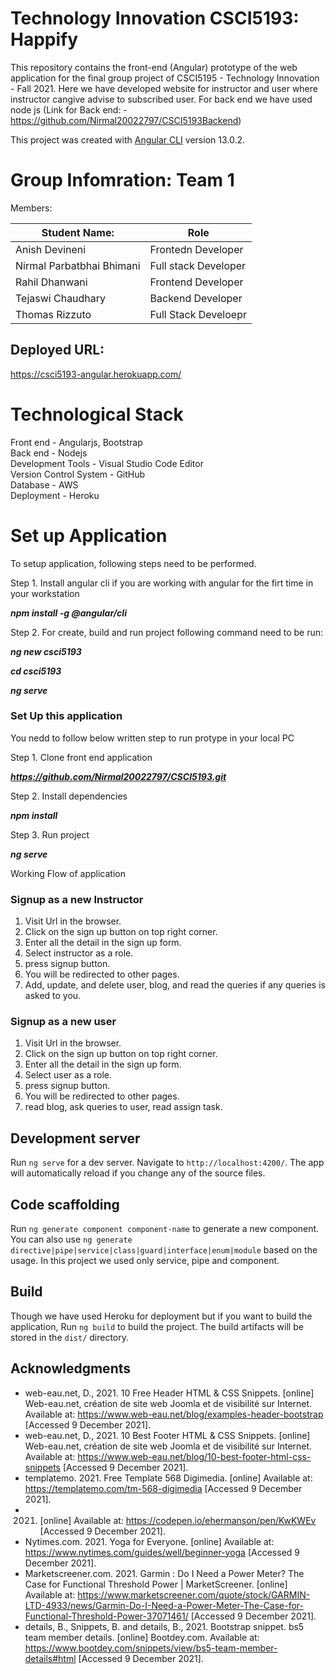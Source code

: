 # Technology Innovation CSCI5193: Happify

This repository contains the front-end (Angular) prototype of the web application for the final group project of CSCI5195 - Technology Innovation - Fall 2021. Here we have developed website for instructor and user where instructor cangive advise to subscribed user. For back end we have used node js (Link for Back end: - https://github.com/Nirmal20022797/CSCI5193Backend)

This project was created with [Angular CLI](https://github.com/angular/angular-cli) version 13.0.2.


# Group Infomration: Team 1

Members:

|Student Name:             | Role|
|--------------------------|--------------------|
|Anish Devineni            |Frontedn Developer  |
|Nirmal Parbatbhai Bhimani |Full stack Developer|
|Rahil Dhanwani            |Frontend Developer  |
|Tejaswi Chaudhary         |Backend Developer   |
|Thomas Rizzuto            |Full Stack Develoepr| 

## Deployed URL:

https://csci5193-angular.herokuapp.com/

# Technological Stack 

Front end - Angularjs, Bootstrap<br />
Back end - Nodejs<br />
Development Tools - Visual Studio Code Editor<br />
Version Control System - GitHub<br />
Database - AWS <br />
Deployment - Heroku<br />

# Set up Application

To setup application, following steps need to be performed.

Step 1. Install angular cli if you are working with angular for the firt time in your workstation

**_npm install -g @angular/cli_**

Step 2. For create, build and run project following command need to be run:

**_ng new csci5193_**

**_cd csci5193_** 

**_ng serve_**

### Set Up this application

You nedd to follow below written step to run protype in your local PC

Step 1. Clone front end application

***https://github.com/Nirmal20022797/CSCI5193.git***

Step 2. Install dependencies

**_npm install_**

Step 3. Run project

**_ng serve_**

Working Flow of application 

### Signup as a new Instructor

1. Visit Url in the browser.
2. Click on the sign up button on top right corner.
3. Enter all the detail in the sign up form.
4. Select instructor as a role.
5. press signup button.
6. You will be redirected to other pages.
7. Add, update, and delete user, blog, and read the queries if any queries is asked to you.

### Signup as a new user

1. Visit Url in the browser.
2. Click on the sign up button on top right corner.
3. Enter all the detail in the sign up form.
4. Select user as a role.
5. press signup button.
6. You will be redirected to other pages.
7. read blog, ask queries to user, read assign task. 

## Development server

Run `ng serve` for a dev server. Navigate to `http://localhost:4200/`. The app will automatically reload if you change any of the source files.

## Code scaffolding

Run `ng generate component component-name` to generate a new component. You can also use `ng generate directive|pipe|service|class|guard|interface|enum|module` based on the usage. In this project we used only service, pipe and component.

## Build

Though we have used Heroku for deployment but if you want to build the application, Run `ng build` to build the project. The build artifacts will be stored in the `dist/` directory.

## Acknowledgments

- web-eau.net, D., 2021. 10 Free Header HTML & CSS Snippets. [online] Web-eau.net, création de site web Joomla et de visibilité sur Internet. Available at: <https://www.web-eau.net/blog/examples-header-bootstrap> [Accessed 9 December 2021].
- web-eau.net, D., 2021. 10 Best Footer HTML & CSS Snippets. [online] Web-eau.net, création de site web Joomla et de visibilité sur Internet. Available at: <https://www.web-eau.net/blog/10-best-footer-html-css-snippets> [Accessed 9 December 2021].
- templatemo. 2021. Free Template 568 Digimedia. [online] Available at: <https://templatemo.com/tm-568-digimedia> [Accessed 9 December 2021].
- 2021. [online] Available at: <https://codepen.io/ehermanson/pen/KwKWEv> [Accessed 9 December 2021].
- Nytimes.com. 2021. Yoga for Everyone. [online] Available at: <https://www.nytimes.com/guides/well/beginner-yoga> [Accessed 9 December 2021].
- Marketscreener.com. 2021. Garmin : Do I Need a Power Meter? The Case for Functional Threshold Power | MarketScreener. [online] Available at: <https://www.marketscreener.com/quote/stock/GARMIN-LTD-4933/news/Garmin-Do-I-Need-a-Power-Meter-The-Case-for-Functional-Threshold-Power-37071461/> [Accessed 9 December 2021].
- details, B., Snippets, B. and details, B., 2021. Bootstrap snippet. bs5 team member details. [online] Bootdey.com. Available at: <https://www.bootdey.com/snippets/view/bs5-team-member-details#html> [Accessed 9 December 2021].
